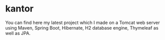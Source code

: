 # kantor
You can find here my latest project which I made on a Tomcat web server using Maven, Spring Boot, Hibernate, H2 database engine, Thymeleaf as well as JPA.
